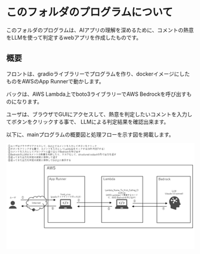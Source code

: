 # このフォルダのプログラムについて

このフォルダのプログラムは、AIアプリの理解を深めるために、コメントの熱意をLLMを使って判定するwebアプリを作成したものです。

## 概要

フロントは、gradioライブラリーでプログラムを作り、dockerイメージにしたものをAWSのApp Runnerで動かします。

バックは、AWS Lambda上でboto3ライブラリーでAWS Bedrockを呼び出すものになります。

ユーザは、ブラウザでGUIにアクセスして、熱意を判定したいコメントを入力してボタンをクリックする事で、
LLMによる判定結果を確認出来ます。

以下に、mainプログラムの概要図と処理フローを示す図を掲載します。

![処理概要図1](./slide_01.png)
